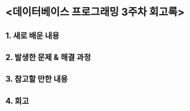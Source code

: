 <데이터베이스 프로그래밍 3주차 회고록>
=============================

## 1. 새로 배운 내용

## 2. 발생한 문제 & 해결 과정

## 3. 참고할 만한 내용

## 4. 회고
